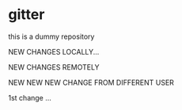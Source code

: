 # gitter
this is a  dummy repository


NEW CHANGES LOCALLY...

NEW CHANGES REMOTELY

NEW NEW NEW CHANGE FROM DIFFERENT USER

1st change ...
